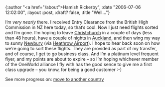 {:author "<a href=\"/about\">Hamish Rickerby</a>", :date "2006-07-06 12:02:00", :layout :post, :draft? false, :title "Well..."}

<div><div><p>I&#8217;m <em>very nearly</em> there.  I received Entry Clearance from the British High Commission in NZ here today, so that&#8217;s cool.  Now I just need flights sorted and I&#8217;m gone.  I&#8217;m hoping to leave <a href="http://www.43places.com/places/view/193970">Christchurch</a> in a couple of days (less than 48 hours), have a couple of nights in <a href="http://www.43places.com/places/view/104898">Auckland</a>, and then wing my way to sunny <a href="http://www.43places.com/places/view/105698">Newbury</a> (via <a href="http://www.43places.com/places/view/269267">Heathrow Airport</a>).  I hope to hear back soon on how we&#8217;re going to sort these flights.  They are provided as part of my transfer, and of course, I get to go business class.  And I&#8217;m a platinum level frequent flyer, and my points are about to expire &#8211; so I&#8217;m hoping whichever member of the OneWorld alliance I fly with has the good sence to give me a first class upgrade &#8211; you know, for being a good customer :-)</p></div><div>See more progress on: <a href="http://www.43things.com/people/progress/rickerbh?on=1827180">move to another country</a></div></div>
